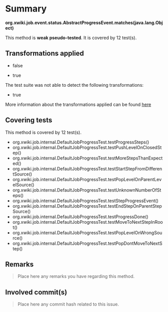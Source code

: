 # Summary
**org.xwiki.job.event.status.AbstractProgressEvent.matches(java.lang.Object)**

This method is **weak pseudo-tested**.
It is covered by 12 test(s). 


## Transformations applied

- false

- true


The test suite was not able to detect the following transformations:
 * true 


More information about the transformations applied can be found [here](https://github.com/STAMP-project/pitest-descartes)

## Covering tests
This method is covered by 12 test(s).
* org.xwiki.job.internal.DefaultJobProgressTest.testProgressSteps()
* org.xwiki.job.internal.DefaultJobProgressTest.testPushLevelOnClosedStep()
* org.xwiki.job.internal.DefaultJobProgressTest.testMoreStepsThanExpected()
* org.xwiki.job.internal.DefaultJobProgressTest.testStartStepFromDifferentSource()
* org.xwiki.job.internal.DefaultJobProgressTest.testPopLevelOnParentLevelSource()
* org.xwiki.job.internal.DefaultJobProgressTest.testUnknownNumberOfSteps()
* org.xwiki.job.internal.DefaultJobProgressTest.testStepProgressEvent()
* org.xwiki.job.internal.DefaultJobProgressTest.testEndStepOnParentStepSource()
* org.xwiki.job.internal.DefaultJobProgressTest.testProgressDone()
* org.xwiki.job.internal.DefaultJobProgressTest.testMoveToNextStepInRoot()
* org.xwiki.job.internal.DefaultJobProgressTest.testPopLevelOnWrongSource()
* org.xwiki.job.internal.DefaultJobProgressTest.testPopDontMoveToNextStep()


## Remarks
> Place here any remarks you have regarding this method.

## Involved commit(s)

> Place here any commit hash related to this issue.
